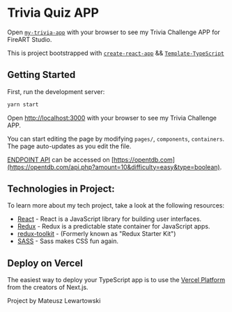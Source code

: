 # Trivia Quiz APP

Open [`my-trivia-app`](https://fireart-trivia.vercel.app/) with your browser to see my Trivia Challenge APP for FireART Studio.

This is project bootstrapped with [`create-react-app`](https://github.com/facebook/create-react-app) && [`Template-TypeScript`](https://www.typescriptlang.org/)

## Getting Started

First, run the development server:

```bash
yarn start
```

Open [http://localhost:3000](http://localhost:3000) with your browser to see my Trivia Challenge APP.

You can start editing the page by modifying `pages/`, `components`, `containers`. The page auto-updates as you edit the file.

[ENDPOINT API]() can be accessed on [https://opentdb.com](https://opentdb.com/api.php?amount=10&difficulty=easy&type=boolean).

## Technologies in Project:

To learn more about my tech project, take a look at the following resources:

- [React](https://github.com/facebook/react) - React is a JavaScript library for building user interfaces.
- [Redux](https://github.com/reduxjs/redux) - Redux is a predictable state container for JavaScript apps.
- [redux-toolkit](https://github.com/reduxjs/redux-toolkit) - (Formerly known as "Redux Starter Kit")
- [SASS](https://github.com/sass/sass) - Sass makes CSS fun again.

## Deploy on Vercel

The easiest way to deploy your TypeScript app is to use the [Vercel Platform](https://vercel.com/new) from the creators of Next.js.

Project by Mateusz Lewartowski
